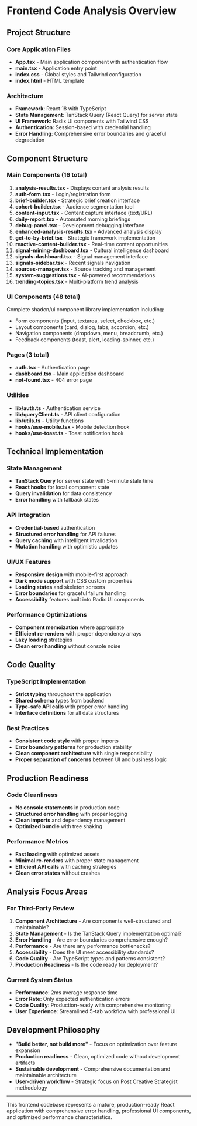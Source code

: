 # Frontend Code Analysis Overview

## Project Structure

### Core Application Files
- **App.tsx** - Main application component with authentication flow
- **main.tsx** - Application entry point
- **index.css** - Global styles and Tailwind configuration
- **index.html** - HTML template

### Architecture
- **Framework**: React 18 with TypeScript
- **State Management**: TanStack Query (React Query) for server state
- **UI Framework**: Radix UI components with Tailwind CSS
- **Authentication**: Session-based with credential handling
- **Error Handling**: Comprehensive error boundaries and graceful degradation

## Component Structure

### Main Components (16 total)
1. **analysis-results.tsx** - Displays content analysis results
2. **auth-form.tsx** - Login/registration form
3. **brief-builder.tsx** - Strategic brief creation interface
4. **cohort-builder.tsx** - Audience segmentation tool
5. **content-input.tsx** - Content capture interface (text/URL)
6. **daily-report.tsx** - Automated morning briefings
7. **debug-panel.tsx** - Development debugging interface
8. **enhanced-analysis-results.tsx** - Advanced analysis display
9. **get-to-by-brief.tsx** - Strategic framework implementation
10. **reactive-content-builder.tsx** - Real-time content opportunities
11. **signal-mining-dashboard.tsx** - Cultural intelligence dashboard
12. **signals-dashboard.tsx** - Signal management interface
13. **signals-sidebar.tsx** - Recent signals navigation
14. **sources-manager.tsx** - Source tracking and management
15. **system-suggestions.tsx** - AI-powered recommendations
16. **trending-topics.tsx** - Multi-platform trend analysis

### UI Components (48 total)
Complete shadcn/ui component library implementation including:
- Form components (input, textarea, select, checkbox, etc.)
- Layout components (card, dialog, tabs, accordion, etc.)
- Navigation components (dropdown, menu, breadcrumb, etc.)
- Feedback components (toast, alert, loading-spinner, etc.)

### Pages (3 total)
- **auth.tsx** - Authentication page
- **dashboard.tsx** - Main application dashboard
- **not-found.tsx** - 404 error page

### Utilities
- **lib/auth.ts** - Authentication service
- **lib/queryClient.ts** - API client configuration
- **lib/utils.ts** - Utility functions
- **hooks/use-mobile.tsx** - Mobile detection hook
- **hooks/use-toast.ts** - Toast notification hook

## Technical Implementation

### State Management
- **TanStack Query** for server state with 5-minute stale time
- **React hooks** for local component state
- **Query invalidation** for data consistency
- **Error handling** with fallback states

### API Integration
- **Credential-based** authentication
- **Structured error handling** for API failures
- **Query caching** with intelligent invalidation
- **Mutation handling** with optimistic updates

### UI/UX Features
- **Responsive design** with mobile-first approach
- **Dark mode support** with CSS custom properties
- **Loading states** and skeleton screens
- **Error boundaries** for graceful failure handling
- **Accessibility** features built into Radix UI components

### Performance Optimizations
- **Component memoization** where appropriate
- **Efficient re-renders** with proper dependency arrays
- **Lazy loading** strategies
- **Clean error handling** without console noise

## Code Quality

### TypeScript Implementation
- **Strict typing** throughout the application
- **Shared schema** types from backend
- **Type-safe API calls** with proper error handling
- **Interface definitions** for all data structures

### Best Practices
- **Consistent code style** with proper imports
- **Error boundary patterns** for production stability
- **Clean component architecture** with single responsibility
- **Proper separation of concerns** between UI and business logic

## Production Readiness

### Code Cleanliness
- **No console statements** in production code
- **Structured error handling** with proper logging
- **Clean imports** and dependency management
- **Optimized bundle** with tree shaking

### Performance Metrics
- **Fast loading** with optimized assets
- **Minimal re-renders** with proper state management
- **Efficient API calls** with caching strategies
- **Clean error states** without crashes

## Analysis Focus Areas

### For Third-Party Review
1. **Component Architecture** - Are components well-structured and maintainable?
2. **State Management** - Is the TanStack Query implementation optimal?
3. **Error Handling** - Are error boundaries comprehensive enough?
4. **Performance** - Are there any performance bottlenecks?
5. **Accessibility** - Does the UI meet accessibility standards?
6. **Code Quality** - Are TypeScript types and patterns consistent?
7. **Production Readiness** - Is the code ready for deployment?

### Current System Status
- **Performance**: 2ms average response time
- **Error Rate**: Only expected authentication errors
- **Code Quality**: Production-ready with comprehensive monitoring
- **User Experience**: Streamlined 5-tab workflow with professional UI

## Development Philosophy
- **"Build better, not build more"** - Focus on optimization over feature expansion
- **Production readiness** - Clean, optimized code without development artifacts
- **Sustainable development** - Comprehensive documentation and maintainable architecture
- **User-driven workflow** - Strategic focus on Post Creative Strategist methodology

---

This frontend codebase represents a mature, production-ready React application with comprehensive error handling, professional UI components, and optimized performance characteristics.